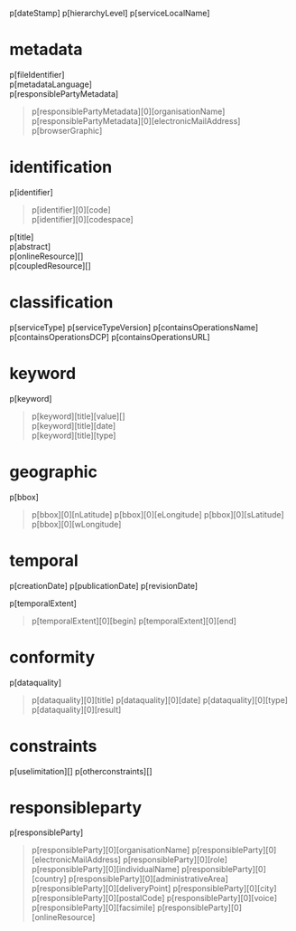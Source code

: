 p[dateStamp]
p[hierarchyLevel]
p[serviceLocalName]

metadata
========
p[fileIdentifier]  
p[metadataLanguage]  
p[responsiblePartyMetadata]  
> p[responsiblePartyMetadata][0][organisationName]  
> p[responsiblePartyMetadata][0][electronicMailAddress]
p[browserGraphic]

identification
==============
p[identifier]
> p[identifier][0][code]  
> p[identifier][0][codespace]

p[title]  
p[abstract]  
p[onlineResource][]  
p[coupledResource][]

classification
==============
p[serviceType]
p[serviceTypeVersion]
p[containsOperationsName]
p[containsOperationsDCP]
p[containsOperationsURL]



keyword
=======
p[keyword]  
> p[keyword][title][value][]  
> p[keyword][title][date]  
> p[keyword][title][type]

geographic
==========
p[bbox]
> p[bbox][0][nLatitude]
> p[bbox][0][eLongitude]
> p[bbox][0][sLatitude]
> p[bbox][0][wLongitude]

temporal
========
p[creationDate]
p[publicationDate]
p[revisionDate]

p[temporalExtent]
> p[temporalExtent][0][begin]
> p[temporalExtent][0][end]

conformity
==========
p[dataquality]
> p[dataquality][0][title]
> p[dataquality][0][date]
> p[dataquality][0][type]
> p[dataquality][0][result]

constraints
===========
p[uselimitation][]
p[otherconstraints][]

responsibleparty
================
p[responsibleParty]
> p[responsibleParty][0][organisationName]
> p[responsibleParty][0][electronicMailAddress]
> p[responsibleParty][0][role]
> p[responsibleParty][0][individualName]
> p[responsibleParty][0][country]
> p[responsibleParty][0][administrativeArea]
> p[responsibleParty][0][deliveryPoint]
> p[responsibleParty][0][city]
> p[responsibleParty][0][postalCode]
> p[responsibleParty][0][voice]
> p[responsibleParty][0][facsimile]
> p[responsibleParty][0][onlineResource]